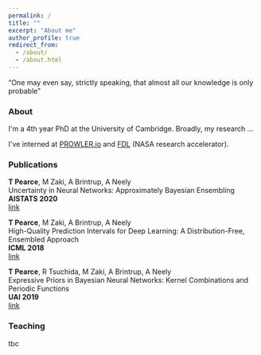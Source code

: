 ```yaml
---
permalink: /
title: ""
excerpt: "About me"
author_profile: true
redirect_from: 
  - /about/
  - /about.html
---
```


“One may even say, strictly speaking, that almost all our knowledge is only probable"

### About ###
I'm a 4th year PhD at the University of Cambridge. Broadly, my research ...

I've interned at [PROWLER.io](https://www.prowler.io/) and [FDL](https://frontierdevelopmentlab.org/) (NASA research accelerator).

### Publications ###

__T Pearce__, M Zaki, A Brintrup, A Neely  
Uncertainty in Neural Networks: Approximately Bayesian Ensembling  
__AISTATS	2020__  
[link](https://arxiv.org/abs/1810.05546) 

__T Pearce__, M Zaki, A Brintrup, A Neely  
High-Quality Prediction Intervals for Deep Learning: A Distribution-Free, Ensembled Approach  
__ICML 2018__  
[link](http://proceedings.mlr.press/v80/pearce18a.html)  

__T Pearce__, R Tsuchida, M Zaki, A Brintrup, A Neely  
Expressive Priors in Bayesian Neural Networks: Kernel Combinations and Periodic Functions  
__UAI 2019__  
[link](http://auai.org/uai2019/proceedings/papers/25.pdf)  

### Teaching ###
tbc


